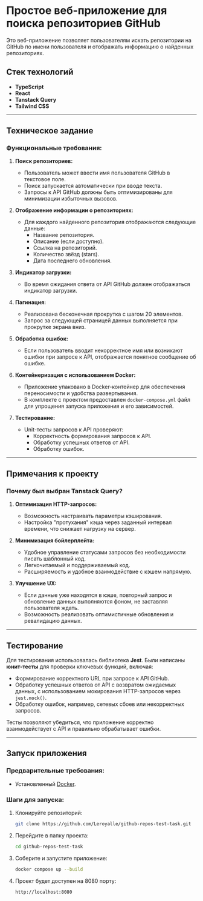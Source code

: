 # Простое веб-приложение для поиска репозиториев GitHub

Это веб-приложение позволяет пользователям искать репозитории на GitHub по имени пользователя и отображать информацию о найденных репозиториях.

## Стек технологий

- **TypeScript**
- **React**
- **Tanstack Query**
- **Tailwind CSS**

---

## Техническое задание

### Функциональные требования:

1. **Поиск репозиториев:**

   - Пользователь может ввести имя пользователя GitHub в текстовое поле.
   - Поиск запускается автоматически при вводе текста.
   - Запросы к API GitHub должны быть оптимизированы для минимизации избыточных вызовов.

2. **Отображение информации о репозиториях:**

   - Для каждого найденного репозитория отображаются следующие данные:
     - Название репозитория.
     - Описание (если доступно).
     - Ссылка на репозиторий.
     - Количество звёзд (stars).
     - Дата последнего обновления.

3. **Индикатор загрузки:**

   - Во время ожидания ответа от API GitHub должен отображаться индикатор загрузки.

4. **Пагинация:**

   - Реализована бесконечная прокрутка с шагом 20 элементов.
   - Запрос за следующей страницей данных выполняется при прокрутке экрана вниз.

5. **Обработка ошибок:**

   - Если пользователь вводит некорректное имя или возникают ошибки при запросе к API, отображается понятное сообщение об ошибке.

6. **Контейнеризация с использованием Docker:**

   - Приложение упаковано в Docker-контейнер для обеспечения переносимости и удобства развертывания.
   - В комплекте с проектом предоставлен `docker-compose.yml` файл для упрощения запуска приложения и его зависимостей.

7. **Тестирование:**

   - Unit-тесты запросов к API проверяют:
     - Корректность формирования запросов к API.
     - Обработку успешных ответов от API.
     - Обработку ошибок.

---

## Примечания к проекту

### Почему был выбран Tanstack Query?

1. **Оптимизация HTTP-запросов:**

   - Возможность настраивать параметры кэширования.
   - Настройка "протухания" кэша через заданный интервал времени, что снижает нагрузку на сервер.

2. **Минимизация бойлерплейта:**

   - Удобное управление статусами запросов без необходимости писать шаблонный код.
   - Легкочитаемый и поддерживаемый код.
   - Расширяемость и удобное взаимодействие с кэшем напрямую.

3. **Улучшение UX:**
   - Если данные уже находятся в кэше, повторный запрос и обновление данных выполняются фоном, не заставляя пользователя ждать.
   - Возможность реализовать оптимистичные обновления и ревалидацию данных.

---

## Тестирование

Для тестирования использовалась библиотека **Jest**. Были написаны **юнит-тесты** для проверки ключевых функций, включая:

- Формирование корректного URL при запросе к API GitHub.
- Обработку успешных ответов от API с возвратом ожидаемых данных, с использованием мокирования HTTP-запросов через `jest.mock()`.
- Обработку ошибок, например, сетевых сбоев или некорректных запросов.

Тесты позволяют убедиться, что приложение корректно взаимодействует с API и правильно обрабатывает ошибки.

---

## Запуск приложения

### Предварительные требования:

- Установленный [Docker](https://www.docker.com/).

### Шаги для запуска:

1. Клонируйте репозиторий:
   ```bash
   git clone https://github.com/Leroyalle/github-repos-test-task.git
   ```
2. Перейдите в папку проекта:
   ```bash
   cd github-repos-test-task
   ```
3. Соберите и запустите приложение:
   ```bash
   docker compose up --build
   ```
4. Проект будет доступен на 8080 порту:
   ```bash
   http://localhost:8080
   ```
